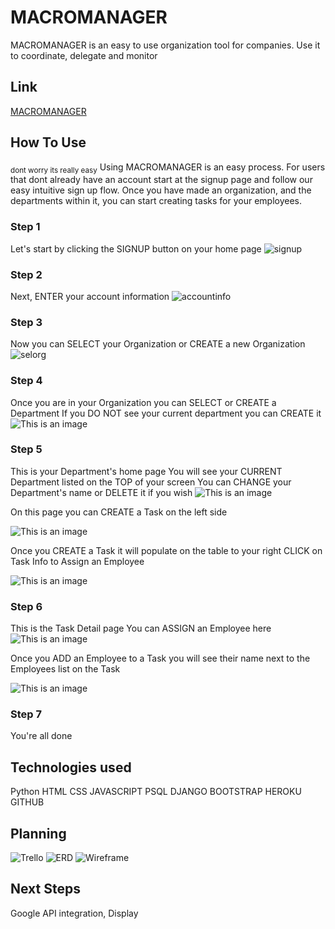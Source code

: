 # MACROMANAGER

MACROMANAGER is an easy to use organization tool for companies. Use it to coordinate, delegate and monitor


## Link
[MACROMANAGER](https://macromanagerp3.herokuapp.com/)


## How To Use
<sub>dont worry its really easy</sub>
Using MACROMANAGER is an easy process. For users that dont already have an account start at the signup page and follow our easy intuitive sign up flow. Once you have made an organization, and the departments within it, you can start creating tasks for your employees.

### Step 1
Let's start by clicking the SIGNUP button on your home page
![signup](https://imgur.com/eO14L3f.png)

### Step 2
Next, ENTER your account information
![accountinfo](https://imgur.com/BBx1eSu.png)

### Step 3
Now you can SELECT your Organization or CREATE a new Organization
![selorg](https://imgur.com/vMbrY2f.png)

### Step 4
Once you are in your Organization you can SELECT or CREATE a Department
If you DO NOT see your current department you can CREATE it
![This is an image](https://imgur.com/sy7VnS8.png)

### Step 5
This is your Department's home page
You will see your CURRENT Department listed on the TOP of your screen
You can CHANGE your Department's name or DELETE it if you wish
![This is an image](https://imgur.com/RNJ3jtJ.png)

On this page you can CREATE a Task on the left side

![This is an image](https://imgur.com/1pLwiLa.png)

Once you CREATE a Task it will populate on the table to your right
CLICK on Task Info to Assign an Employee

![This is an image](https://imgur.com/I0nCHOH.png)

### Step 6
This is the Task Detail page
You can ASSIGN an Employee here
![This is an image](https://imgur.com/lYXOL8S.png)

Once you ADD an Employee to a Task you will see their name next to the Employees list on the Task

![This is an image](https://imgur.com/lYXOL8S.png)

### Step 7

You're all done


## Technologies used
Python HTML CSS JAVASCRIPT PSQL DJANGO BOOTSTRAP HEROKU GITHUB

## Planning
![Trello](https://imgur.com/h1u1Cjr.png)
![ERD](https://imgur.com/hX8mbLb.png)
![Wireframe](https://imgur.com/RXAeF3O.png)

## Next Steps
Google API integration, Display


